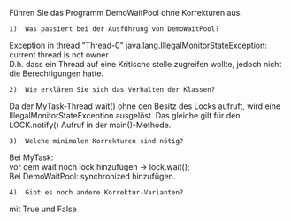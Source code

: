 Führen Sie das Programm DemoWaitPool ohne Korrekturen aus.

    1)  Was passiert bei der Ausführung von DemoWaitPool?
Exception in thread "Thread-0" java.lang.IllegalMonitorStateException: current thread is not owner  
D.h. dass ein Thread auf eine Kritische stelle zugreifen wollte, jedoch nicht die Berechtigungen hatte.

    2)  Wie erklären Sie sich das Verhalten der Klassen?
Da der MyTask-Thread wait() ohne den Besitz des Locks aufruft, wird eine IllegalMonitorStateException ausgelöst. Das gleiche gilt für den LOCK.notify() Aufruf in der main()-Methode.

    3)  Welche minimalen Korrekturen sind nötig?
Bei MyTask:  
vor dem wait noch lock hinzufügen -> lock.wait();   
Bei DemoWaitPool: 
synchronized hinzufügen.

    4)  Gibt es noch andere Korrektur-Varianten?
mit True und False
